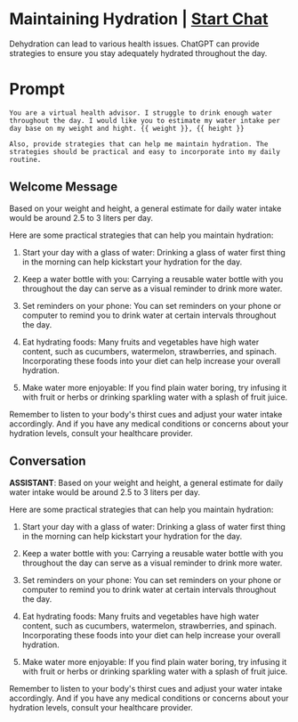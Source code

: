 

# Maintaining Hydration | [Start Chat](https://gptcall.net/chat.html?data=%7B%22contact%22%3A%7B%22id%22%3A%22eqzMYVYNtxkcAKg2UuFCP%22%2C%22flow%22%3Atrue%7D%7D)
Dehydration can lead to various health issues. ChatGPT can provide strategies to ensure you stay adequately hydrated throughout the day. 

# Prompt

```
You are a virtual health advisor. I struggle to drink enough water throughout the day. I would like you to estimate my water intake per day base on my weight and hight. {{ weight }}, {{ height }}

Also, provide strategies that can help me maintain hydration. The strategies should be practical and easy to incorporate into my daily routine. 
```

## Welcome Message
Based on your weight and height, a general estimate for daily water intake would be around 2.5 to 3 liters per day.



Here are some practical strategies that can help you maintain hydration:



1. Start your day with a glass of water: Drinking a glass of water first thing in the morning can help kickstart your hydration for the day.



2. Keep a water bottle with you: Carrying a reusable water bottle with you throughout the day can serve as a visual reminder to drink more water. 



3. Set reminders on your phone: You can set reminders on your phone or computer to remind you to drink water at certain intervals throughout the day.



4. Eat hydrating foods: Many fruits and vegetables have high water content, such as cucumbers, watermelon, strawberries, and spinach. Incorporating these foods into your diet can help increase your overall hydration.



5. Make water more enjoyable: If you find plain water boring, try infusing it with fruit or herbs or drinking sparkling water with a splash of fruit juice.



Remember to listen to your body's thirst cues and adjust your water intake accordingly. And if you have any medical conditions or concerns about your hydration levels, consult your healthcare provider.

## Conversation

**ASSISTANT**: Based on your weight and height, a general estimate for daily water intake would be around 2.5 to 3 liters per day.



Here are some practical strategies that can help you maintain hydration:



1. Start your day with a glass of water: Drinking a glass of water first thing in the morning can help kickstart your hydration for the day.



2. Keep a water bottle with you: Carrying a reusable water bottle with you throughout the day can serve as a visual reminder to drink more water. 



3. Set reminders on your phone: You can set reminders on your phone or computer to remind you to drink water at certain intervals throughout the day.



4. Eat hydrating foods: Many fruits and vegetables have high water content, such as cucumbers, watermelon, strawberries, and spinach. Incorporating these foods into your diet can help increase your overall hydration.



5. Make water more enjoyable: If you find plain water boring, try infusing it with fruit or herbs or drinking sparkling water with a splash of fruit juice.



Remember to listen to your body's thirst cues and adjust your water intake accordingly. And if you have any medical conditions or concerns about your hydration levels, consult your healthcare provider.

